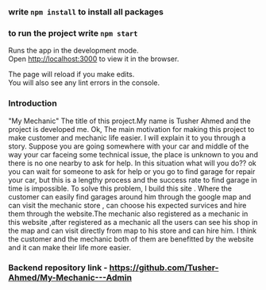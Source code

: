### write `npm install` to install all packages

### to run the project write `npm start`

Runs the app in the development mode.\
Open [http://localhost:3000](http://localhost:3000) to view it in the browser.

The page will reload if you make edits.\
You will also see any lint errors in the console.

### Introduction

"My Mechanic" The title of this project.My name is Tusher Ahmed and the project is developed me. Ok, The main motivation for making this project to make customer and mechanic life easier. I will explain it to you through a story.
Suppose you are going somewhere with your car and middle of the way your car faceing some technical issue, the place is unknown to you and there is no one nearby to ask for help. In this situation what will you do??
ok you can wait for someone to ask for help or you go to find garage for repair your car, but this is a lengthy process and the success rate to find garage in time is impossible.
To solve this problem, I build this site . Where the customer can easily find garages around him through the google map and can visit the mechanic store , can choose his expected survices and hire them through the website.The mechanic also registered as a mechanic in this website ,after registered as a mechanic all the users can see his shop in the map and can visit directly from map to his store and can hire him.
I think the customer and the mechanic both of them are benefitted by the website and it can make their life more easier.
### Backend repository link - https://github.com/Tusher-Ahmed/My-Mechanic---Admin
